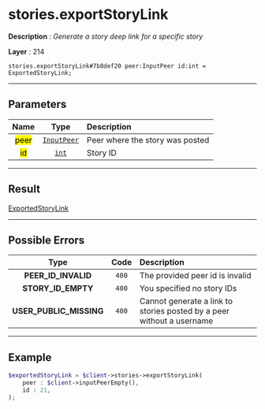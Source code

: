 # stories.exportStoryLink

**Description** : *Generate a story deep link for a specific story*

**Layer** : 214

```tl
stories.exportStoryLink#7b8def20 peer:InputPeer id:int = ExportedStoryLink;
```

---

## Parameters

| Name | Type | Description |
| :---: | :---: | :--- |
| <mark>peer</mark> | [`InputPeer`](type/InputPeer) | Peer where the story was posted |
| <mark>id</mark> | [`int`](type/int) | Story ID |

---

## Result

[ExportedStoryLink](type/ExportedStoryLink)

---

## Possible Errors

| Type | Code | Description |
| :---: | :---: | :--- |
| **PEER_ID_INVALID** | `400` | The provided peer id is invalid |
| **STORY_ID_EMPTY** | `400` | You specified no story IDs |
| **USER_PUBLIC_MISSING** | `400` | Cannot generate a link to stories posted by a peer without a username |

---

## Example

```php
$exportedStoryLink = $client->stories->exportStoryLink(
	peer : $client->inputPeerEmpty(),
	id : 21,
);
```